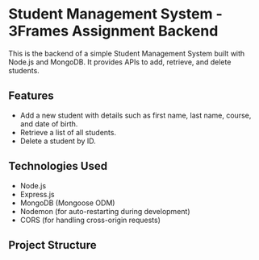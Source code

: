 # Student Management System - 3Frames Assignment Backend

This is the backend of a simple Student Management System built with Node.js and MongoDB. It provides APIs to add, retrieve, and delete students.

## Features

- Add a new student with details such as first name, last name, course, and date of birth.
- Retrieve a list of all students.
- Delete a student by ID.

## Technologies Used

- Node.js
- Express.js
- MongoDB (Mongoose ODM)
- Nodemon (for auto-restarting during development)
- CORS (for handling cross-origin requests)

## Project Structure

